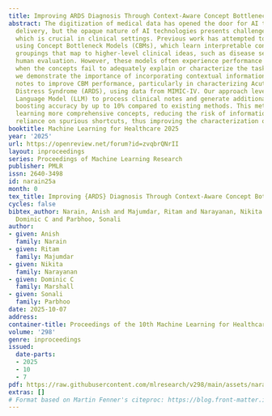 ```yaml
---
title: Improving ARDS Diagnosis Through Context-Aware Concept Bottleneck Models
abstract: The digitization of medical data has opened the door for AI to improve healthcare
  delivery, but the opaque nature of AI technologies presents challenges for interpretability,
  which is crucial in clinical settings. Previous work has attempted to explain predictions
  using Concept Bottleneck Models (CBMs), which learn interpretable concepts or feature
  groupings that map to higher-level clinical ideas, such as disease severity, facilitating
  human evaluation. However, these models often experience performance limitations
  when the concepts fail to adequately explain or characterize the task. In our study,
  we demonstrate the importance of incorporating contextual information from clinical
  notes to improve CBM performance, particularly in characterizing Acute Respiratory
  Distress Syndrome (ARDS), using data from MIMIC-IV. Our approach leverages a Large
  Language Model (LLM) to process clinical notes and generate additional concepts,
  boosting accuracy by up to 10% compared to existing methods. This method also enables
  learning more comprehensive concepts, reducing the risk of information leakage and
  reliance on spurious shortcuts, thus improving the characterization of ARDS.
booktitle: Machine Learning for Healthcare 2025
year: '2025'
url: https://openreview.net/forum?id=zvqbrQNrII
layout: inproceedings
series: Proceedings of Machine Learning Research
publisher: PMLR
issn: 2640-3498
id: narain25a
month: 0
tex_title: Improving {ARDS} Diagnosis Through Context-Aware Concept Bottleneck Models
cycles: false
bibtex_author: Narain, Anish and Majumdar, Ritam and Narayanan, Nikita and Marshall,
  Dominic C and Parbhoo, Sonali
author:
- given: Anish
  family: Narain
- given: Ritam
  family: Majumdar
- given: Nikita
  family: Narayanan
- given: Dominic C
  family: Marshall
- given: Sonali
  family: Parbhoo
date: 2025-10-07
address:
container-title: Proceedings of the 10th Machine Learning for Healthcare Conference
volume: '298'
genre: inproceedings
issued:
  date-parts:
  - 2025
  - 10
  - 7
pdf: https://raw.githubusercontent.com/mlresearch/v298/main/assets/narain25a/narain25a.pdf
extras: []
# Format based on Martin Fenner's citeproc: https://blog.front-matter.io/posts/citeproc-yaml-for-bibliographies/
---
```

